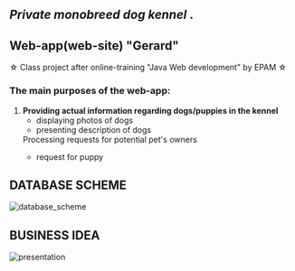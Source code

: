 <h2><i>Private monobreed dog kennel </i>.</h2>
<h2>Web-app(web-site) "Gerard" </h2>
☆ Class project after online-training "Java Web development" by EPAM ☆
<h3>The main purposes of the web-app:</h4>
<ol type="1">
    <li><b>Providing actual information regarding dogs/puppies in the kennel</b>
     <ul>
            <li>displaying photos of dogs</li>
            <li>presenting description of dogs </li>
     </ul>
     </li> 
    <li<b>Processing requests for potential pet's owners </b>
        <ul>
            <li>request for puppy</li>
        </ul>
    </li>
    
</ol>

<h2>DATABASE SCHEME</h2>

![database_scheme](https://user-images.githubusercontent.com/39922259/130320965-01f36157-5485-437f-b508-1074d94cc738.png)

<h2>BUSINESS IDEA</h2>

![presentation](https://user-images.githubusercontent.com/39922259/130238710-f060da61-7411-4564-aa34-682f435a9864.jpg)


